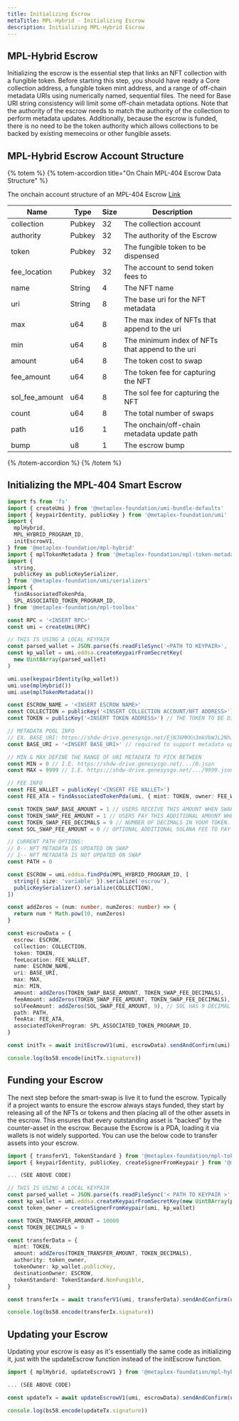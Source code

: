 ```yaml
---
title: Initializing Escrow
metaTitle: MPL-Hybrid - Initializing Escrow
description: Initializing MPL-Hybrid Escrow
---
```


## MPL-Hybrid Escrow

Initializing the escrow is the essential step that links an NFT collection with a fungible token. Before starting this step, you should have ready a Core collection address, a fungible token mint address, and a range of off-chain metadata URIs using numerically named, sequential files. The need for Base URI string consistency will limit some off-chain metadata options. Note that the authority of the escrow needs to match the authority of the collection to perform metadata updates. Additionally, because the escrow is funded, there is no need to be the token authority which allows collections to be backed by existing memecoins or other fungible assets.

## MPL-Hybrid Escrow Account Structure

{% totem %}
{% totem-accordion title="On Chain MPL-404 Escrow Data Structure" %}

The onchain account structure of an MPL-404 Escrow [Link](https://github.com/metaplex-foundation/mpl-hybrid/blob/main/programs/mpl-hybrid/src/state/escrow.rs)

| Name           | Type   | Size | Description                                      |     |
| -------------- | ------ | ---- | ------------------------------------------------ | --- |
| collection     | Pubkey | 32   | The collection account                           |     |
| authority      | Pubkey | 32   | The authority of the Escrow                      |     |
| token          | Pubkey | 32   | The fungible token to be dispensed               |     |
| fee_location   | Pubkey | 32   | The account to send token fees to                |     |
| name           | String | 4    | The NFT name                                     |     |
| uri            | String | 8    | The base uri for the NFT metadata                |     |
| max            | u64    | 8    | The max index of NFTs that append to the uri     |     |
| min            | u64    | 8    | The minimum index of NFTs that append to the uri |     |
| amount         | u64    | 8    | The token cost to swap                           |     |
| fee_amount     | u64    | 8    | The token fee for capturing the NFT              |     |
| sol_fee_amount | u64    | 8    | The sol fee for capturing the NFT                |     |
| count          | u64    | 8    | The total number of swaps                        |     |
| path           | u16    | 1    | The onchain/off-chain metadata update path       |     |
| bump           | u8     | 1    | The escrow bump                                  |     |

{% /totem-accordion %}
{% /totem %}

## Initializing the MPL-404 Smart Escrow

```ts
import fs from 'fs'
import { createUmi } from '@metaplex-foundation/umi-bundle-defaults'
import { keypairIdentity, publicKey } from '@metaplex-foundation/umi'
import {
  mplHybrid,
  MPL_HYBRID_PROGRAM_ID,
  initEscrowV1,
} from '@metaplex-foundation/mpl-hybrid'
import { mplTokenMetadata } from '@metaplex-foundation/mpl-token-metadata'
import {
  string,
  publicKey as publicKeySerializer,
} from '@metaplex-foundation/umi/serializers'
import {
  findAssociatedTokenPda,
  SPL_ASSOCIATED_TOKEN_PROGRAM_ID,
} from '@metaplex-foundation/mpl-toolbox'

const RPC = '<INSERT RPC>'
const umi = createUmi(RPC)

// THIS IS USING A LOCAL KEYPAIR
const parsed_wallet = JSON.parse(fs.readFileSync('<PATH TO KEYPAIR>', 'utf-8'))
const kp_wallet = umi.eddsa.createKeypairFromSecretKey(
  new Uint8Array(parsed_wallet)
)

umi.use(keypairIdentity(kp_wallet))
umi.use(mplHybrid())
umi.use(mplTokenMetadata())

const ESCROW_NAME = '<INSERT ESCROW NAME>'
const COLLECTION = publicKey('<INSERT COLLECTION ACCOUNT/NFT ADDRESS>')
const TOKEN = publicKey('<INSERT TOKEN ADDRESS>') // THE TOKEN TO BE DISPENSED

// METADATA POOL INFO
// EX. BASE_URI: https://shdw-drive.genesysgo.net/EjNJ6MKKn3mkVbWJL2NhJTyxne6KKZDTg6EGUtJCnNY3/
const BASE_URI = '<INSERT BASE_URI>' // required to support metadata updating on swap

// MIN & MAX DEFINE THE RANGE OF URI METADATA TO PICK BETWEEN
const MIN = 0 // I.E. https://shdw-drive.genesysgo.net/.../0.json
const MAX = 9999 // I.E. https://shdw-drive.genesysgo.net/.../9999.json

// FEE INFO
const FEE_WALLET = publicKey('<INSERT FEE WALLET>')
const FEE_ATA = findAssociatedTokenPda(umi, { mint: TOKEN, owner: FEE_WALLET })

const TOKEN_SWAP_BASE_AMOUNT = 1 // USERS RECEIVE THIS AMOUNT WHEN SWAPPING TO FUNGIBLE TOKENS
const TOKEN_SWAP_FEE_AMOUNT = 1 // USERS PAY THIS ADDITIONAL AMOUNT WHEN SWAPPING TO NFTS
const TOKEN_SWAP_FEE_DECIMALS = 9 // NUMBER OF DECIMALS IN YOUR TOKEN. DEFAULT ON TOKEN CREATION IS 9.
const SOL_SWAP_FEE_AMOUNT = 0 // OPTIONAL ADDITIONAL SOLANA FEE TO PAY WHEN SWAPPING TO NFTS

// CURRENT PATH OPTIONS:
// 0-- NFT METADATA IS UPDATED ON SWAP
// 1-- NFT METADATA IS NOT UPDATED ON SWAP
const PATH = 0

const ESCROW = umi.eddsa.findPda(MPL_HYBRID_PROGRAM_ID, [
  string({ size: 'variable' }).serialize('escrow'),
  publicKeySerializer().serialize(COLLECTION),
])

const addZeros = (num: number, numZeros: number) => {
  return num * Math.pow(10, numZeros)
}

const escrowData = {
  escrow: ESCROW,
  collection: COLLECTION,
  token: TOKEN,
  feeLocation: FEE_WALLET,
  name: ESCROW_NAME,
  uri: BASE_URI,
  max: MAX,
  min: MIN,
  amount: addZeros(TOKEN_SWAP_BASE_AMOUNT, TOKEN_SWAP_FEE_DECIMALS),
  feeAmount: addZeros(TOKEN_SWAP_FEE_AMOUNT, TOKEN_SWAP_FEE_DECIMALS),
  solFeeAmount: addZeros(SOL_SWAP_FEE_AMOUNT, 9), // SOL HAS 9 DECIMAL PLACES
  path: PATH,
  feeAta: FEE_ATA,
  associatedTokenProgram: SPL_ASSOCIATED_TOKEN_PROGRAM_ID,
}

const initTx = await initEscrowV1(umi, escrowData).sendAndConfirm(umi)

console.log(bs58.encode(initTx.signature))
```

## Funding your Escrow

The next step before the smart-swap is live it to fund the escrow. Typically if a project wants to ensure the escrow always stays funded, they start by releasing all of the NFTs or tokens and then placing all of the other assets in the escrow. This ensures that every outstanding asset is "backed" by the counter-asset in the escrow. Because the Escrow is a PDA, loading it via wallets is not widely supported. You can use the below code to transfer assets into your escrow.

```ts
import { transferV1, TokenStandard } from '@metaplex-foundation/mpl-token-metadata'
import { keypairIdentity, publicKey, createSignerFromKeypair } from '@metaplex-foundation/umi'

... (SEE ABOVE CODE)

// THIS IS USING A LOCAL KEYPAIR
const parsed_wallet = JSON.parse(fs.readFileSync('< PATH TO KEYPAIR >', 'utf-8'))
const kp_wallet = umi.eddsa.createKeypairFromSecretKey(new Uint8Array(parsed_wallet))
const token_owner = createSignerFromKeypair(umi, kp_wallet)

const TOKEN_TRANSFER_AMOUNT = 10000
const TOKEN_DECIMALS = 9

const transferData = {
  mint: TOKEN,
  amount: addZeros(TOKEN_TRANSFER_AMOUNT, TOKEN_DECIMALS),
  authority: token_owner,
  tokenOwner: kp_wallet.publicKey,
  destinationOwner: ESCROW,
  tokenStandard: TokenStandard.NonFungible,
}

const transferIx = await transferV1(umi, transferData).sendAndConfirm(umi)

console.log(bs58.encode(transferIx.signature))

```

## Updating your Escrow

Updating your escrow is easy as it's essentially the same code as initializing it, just with the updateEscrow function instead of the initEscrow function.

```ts
import { mplHybrid, updateEscrowV1 } from '@metaplex-foundation/mpl-hybrid'

... (SEE ABOVE CODE)

const updateTx = await updateEscrowV1(umi, escrowData).sendAndConfirm(umi)

console.log(bs58.encode(updateTx.signature))
```
